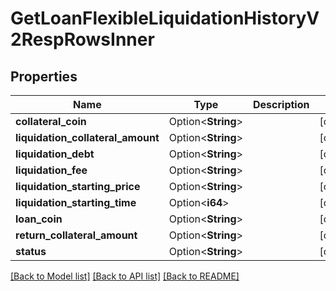 # GetLoanFlexibleLiquidationHistoryV2RespRowsInner

## Properties

Name | Type | Description | Notes
------------ | ------------- | ------------- | -------------
**collateral_coin** | Option<**String**> |  | [optional]
**liquidation_collateral_amount** | Option<**String**> |  | [optional]
**liquidation_debt** | Option<**String**> |  | [optional]
**liquidation_fee** | Option<**String**> |  | [optional]
**liquidation_starting_price** | Option<**String**> |  | [optional]
**liquidation_starting_time** | Option<**i64**> |  | [optional]
**loan_coin** | Option<**String**> |  | [optional]
**return_collateral_amount** | Option<**String**> |  | [optional]
**status** | Option<**String**> |  | [optional]

[[Back to Model list]](../README.md#documentation-for-models) [[Back to API list]](../README.md#documentation-for-api-endpoints) [[Back to README]](../README.md)


